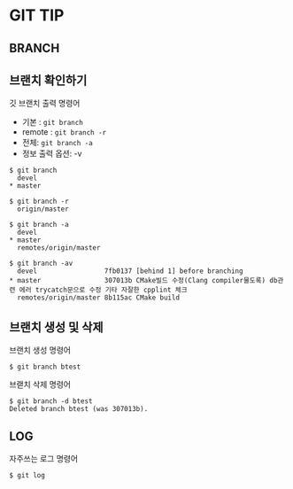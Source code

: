 # GIT TIP

##  BRANCH
브랜치 확인하기  
-------------
깃 브랜치 출력 명령어

* 기본 : `git branch `
* remote : `git branch -r`
* 전체: `git branch -a`
* 정보 출력 옵션: -v


```shell
$ git branch
  devel
* master

$ git branch -r
  origin/master

$ git branch -a
  devel
* master
  remotes/origin/master

$ git branch -av
  devel                 7fb0137 [behind 1] before branching
* master                307013b CMake빌드 수정(Clang compiler물도록) db관련 에러 trycatch문으로 수정 기타 자잘한 cpplint 체크
  remotes/origin/master 8b115ac CMake build

```
브랜치 생성 및 삭제
-------------

브랜치 생성 명령어

```shell
$ git branch btest
```
브랟치 삭제 명령어
```shell
$ git branch -d btest
Deleted branch btest (was 307013b).
```

## LOG

자주쓰는 로그 명령어

```shell
$ git log
```
